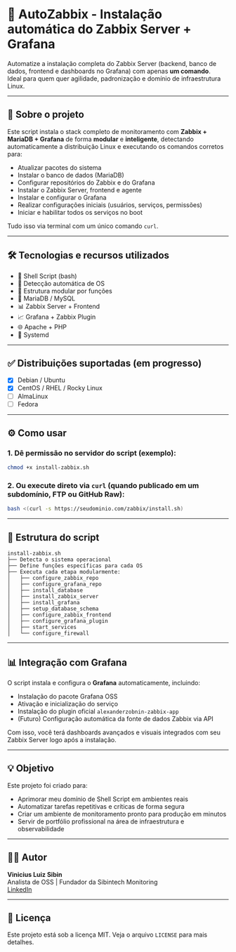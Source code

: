 # 🚀 AutoZabbix - Instalação automática do Zabbix Server + Grafana

Automatize a instalação completa do Zabbix Server (backend, banco de dados, frontend e dashboards no Grafana) com apenas **um comando**.  
Ideal para quem quer agilidade, padronização e domínio de infraestrutura Linux.

---

## 📌 Sobre o projeto

Este script instala o stack completo de monitoramento com **Zabbix + MariaDB + Grafana** de forma **modular** e **inteligente**, detectando automaticamente a distribuição Linux e executando os comandos corretos para:

- Atualizar pacotes do sistema
- Instalar o banco de dados (MariaDB)
- Configurar repositórios do Zabbix e do Grafana
- Instalar o Zabbix Server, frontend e agente
- Instalar e configurar o Grafana
- Realizar configurações iniciais (usuários, serviços, permissões)
- Iniciar e habilitar todos os serviços no boot

Tudo isso via terminal com um único comando `curl`.

---

## 🛠️ Tecnologias e recursos utilizados

- 🐧 Shell Script (bash)
- 🧠 Detecção automática de OS
- 🧩 Estrutura modular por funções
- 💾 MariaDB / MySQL
- 📊 Zabbix Server + Frontend
- 📈 Grafana + Zabbix Plugin
- 🌐 Apache + PHP
- 🔄 Systemd

---

## ✅ Distribuições suportadas (em progresso)

- [x] Debian / Ubuntu
- [x] CentOS / RHEL / Rocky Linux
- [ ] AlmaLinux
- [ ] Fedora

---

## ⚙️ Como usar

### 1. Dê permissão no servidor do script (exemplo):
```bash
chmod +x install-zabbix.sh
```

### 2. Ou execute direto via `curl` (quando publicado em um subdomínio, FTP ou GitHub Raw):
```bash
bash <(curl -s https://seudominio.com/zabbix/install.sh)
```

---

## 📂 Estrutura do script

```text
install-zabbix.sh
├── Detecta o sistema operacional
├── Define funções específicas para cada OS
├── Executa cada etapa modularmente:
│   ├── configure_zabbix_repo
│   ├── configure_grafana_repo
│   ├── install_database
│   ├── install_zabbix_server
│   ├── install_grafana
│   ├── setup_database_schema
│   ├── configure_zabbix_frontend
│   ├── configure_grafana_plugin
│   ├── start_services
│   └── configure_firewall
```

---

## 📊 Integração com Grafana

O script instala e configura o **Grafana** automaticamente, incluindo:

- Instalação do pacote Grafana OSS
- Ativação e inicialização do serviço
- Instalação do plugin oficial `alexanderzobnin-zabbix-app`
- (Futuro) Configuração automática da fonte de dados Zabbix via API

Com isso, você terá dashboards avançados e visuais integrados com seu Zabbix Server logo após a instalação.

---

## 💡 Objetivo

Este projeto foi criado para:

- Aprimorar meu domínio de Shell Script em ambientes reais
- Automatizar tarefas repetitivas e críticas de forma segura
- Criar um ambiente de monitoramento pronto para produção em minutos
- Servir de portfólio profissional na área de infraestrutura e observabilidade

---

## 👨‍💻 Autor

**Vinicius Luiz Sibin**  
Analista de OSS | Fundador da Sibintech Monitoring  
[LinkedIn](https://www.linkedin.com/in/viniciusluizsibin)

---

## 📜 Licença

Este projeto está sob a licença MIT. Veja o arquivo `LICENSE` para mais detalhes.